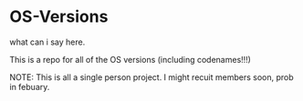 # OS-Versions
what can i say here.

This is a repo for all of the OS versions (including codenames!!!)

NOTE: This is all a single person project. I might recuit members soon, prob in febuary.
